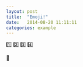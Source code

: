 ```yaml
---
layout: post
title:  "Emoji!"
date:   2014-08-20 11:11:11
categories: example
---
```


:one:
:two:
:three:
:four:

:rocket:


